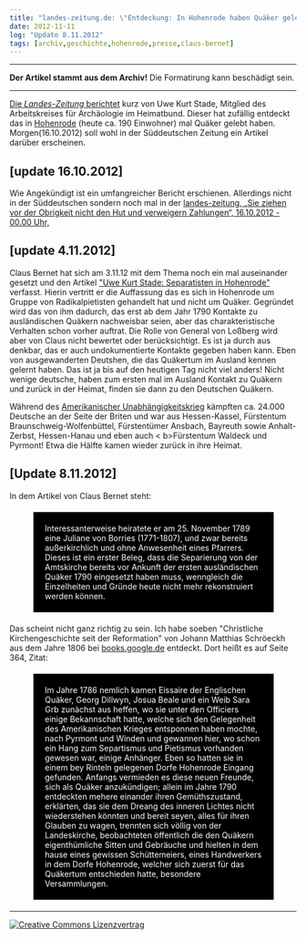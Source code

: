 ```yaml
---
title: "landes-zeitung.de: \"Entdeckung: In Hohenrode haben Quäker gelebt\" [Update 8.11.2012]"
date: 2012-11-11
log: "Update 8.11.2012"
tags: [archiv,geschichte,hohenrode,presse,claus-bernet]
---
```

<hr><b>Der Artikel stammt aus dem Archiv!</b> Die Formatirung kann beschädigt sein.<hr>
<p><a href="http://www.landes-zeitung.de/portal/lokales/lz-heute/rinteln_Entdeckung-In-Hohenrode-haben-Quaeker-gelebt-_arid,469457.html#">Die <i>Landes-Zeitung</i> berichtet</a> kurz von Uwe Kurt Stade, Mitglied des Arbeitskreises für Archäologie im Heimatbund. Dieser hat zufällig entdeckt das in  <a href="http://de.wikipedia.org/wiki/Hohenrode_%28Rinteln%29">Hohenrode</a> (heute ca. 190 Einwohner) mal Quäker gelebt haben. Morgen(16.10.2012) soll wohl in der Süddeutschen Zeitung ein Artikel darüber erscheinen.</p><!--break-->

<h2>[update 16.10.2012]</h2>
<p>Wie Angekündigt ist ein umfangreicher Bericht erschienen. Allerdings nicht in der Süddeutschen sondern noch mal in der <a href="http://www.landes-zeitung.de/portal/lokales/lz-heute/rinteln_Sie-ziehen-vor-der-Obrigkeit-nicht-den-Hut-und-verwei-_arid,469542.html#null">landes-zeitung, „Sie ziehen vor der Obrigkeit nicht den Hut und verweigern Zahlungen“, 16.10.2012 - 00.00 Uhr,</a></p>

<h2>[update 4.11.2012]</h2>

<p>Claus Bernet hat sich am 3.11.12 mit dem Thema noch ein mal auseinander gesetzt und den Artikel <a href="http://quaekernachrichten.blogspot.de/2012/11/uwe-kurt-stade-separatisten-in-hohenrode.html">"Uwe Kurt Stade: Separatisten in Hohenrode"</a> verfasst. Hierin vertritt er die Auffassung das es sich in Hohenrode um Gruppe von Radikalpietisten gehandelt hat und nicht um Quäker. Gegründet wird das von ihm dadurch, das erst ab dem Jahr 1790 Kontakte zu ausländischen Quäkern nachweisbar seien, aber das charakteristische Verhalten schon vorher auftrat. Die Rolle von General von Loßberg wird aber von Claus nicht bewertet oder berücksichtigt. Es ist ja durch aus denkbar, das er auch undokumentierte Kontakte gegeben haben kann. Eben von ausgewanderten Deutshen, die das Quäkertum im Ausland kennen gelernt haben. Das ist ja bis auf den heutigen Tag nicht viel anders! Nicht wenige deutsche, haben zum ersten mal im Ausland Kontakt zu Quäkern und zurück in der Heimat, finden sie dann zu den Deutschen Quäkern.</p> 

<p>Während des <a href="http://de.wikipedia.org/wiki/Amerikanischer_Unabh%C3%A4ngigkeitskrieg#Die_Rolle_der_.E2.80.9EHessen.E2.80.9C.2FDeutschen">Amerikanischer Unabhängigkeitskrieg</a> kämpften ca. 24.000 Deutsche an der Seite der Briten und war aus  Hessen-Kassel, Fürstentum Braunschweig-Wolfenbüttel, Fürstentümer Ansbach, Bayreuth sowie Anhalt-Zerbst, Hessen-Hanau und eben auch < b>Fürstentum Waldeck und Pyrmont</b>! Etwa die Hälfte kamen wieder zurück in ihre Heimat.</p>

<h2>[Update 8.11.2012]</h2>

<p>In dem Artikel von Claus Bernet steht: </p>
<blockquote style="margin: 20px 40px 20px 40px; padding: 20px; background-color: #000; color: white;">
Interessanterweise heiratete er am 25. November 1789 eine Juliane von Borries (1771-1807), und zwar bereits außerkirchlich und ohne Anwesenheit eines Pfarrers. Dieses ist ein erster Beleg, dass die Separierung von der Amtskirche bereits vor Ankunft der ersten ausländischen Quäker 1790 eingesetzt haben muss, wenngleich die Einzelheiten und Gründe heute nicht mehr rekonstruiert werden können. 
</blockquote>

<p>Das scheint nicht ganz richtig zu sein. Ich habe soeben "Christliche Kirchengeschichte seit der Reformation" von Johann Matthias Schröeckh aus dem Jahre 1806 bei <a href="http://books.google.de/books?id=3JzGuzkvCoMC&dq=Hohenrode+Qu%C3%A4ker&hl=de&source=gbs_navlinks_s">books.google.de</a> entdeckt. Dort heißt es auf Seite 364, Zitat: </p>

<blockquote style="margin: 20px 40px 20px 40px; padding: 20px; background-color: #000; color: white;">
Im Jahre 1786 nemlich kamen Eissaire der Englischen Quäker, Georg Dillwyn, Josua Beale und ein Weib Sara Grb zunächst aus heffen, wo sie unter den Officiers einige Bekannschaft hatte, welche sich den Gelegenheit des Amerikanischen Krieges entsponnen haben mochte, nach Pyrmont und Winden und gewannen hier, wo schon ein Hang zum Separtismus und Pietismus vorhanden gewesen war, einige Anhänger. Eben so hatten sie in einem bey Rinteln gelegenen Dorfe Hohenrode Eingang gefunden. Anfangs vermieden es diese neuen Freunde, sich als Quäker anzukündigen; allein im Jahre 1790 entdeckten mehere einander ihren Gemüthszustand, erklärten, das sie dem Dreang des inneren Lichtes nicht wiederstehen könnten und bereit seyen, alles für ihren Glauben zu wagen, trennten sich völlig von der Landeskirche, beobachteten öffentlich die den Quäkern eigenthümliche Sitten und Gebräuche und hielten in dem hause eines gewissen Schüttemeiers, eines Handwerkers in dem Dorfe Hohenrode, welcher sich zuerst für das Quäkertum entschieden hatte, besondere Versammlungen.
</blockquote>



<hr>
<a rel="license" href="http://creativecommons.org/licenses/by-sa/3.0/"><img alt="Creative Commons Lizenzvertrag" style="border-width:0" src="http://i.creativecommons.org/l/by-sa/3.0/88x31.png" /></a>

